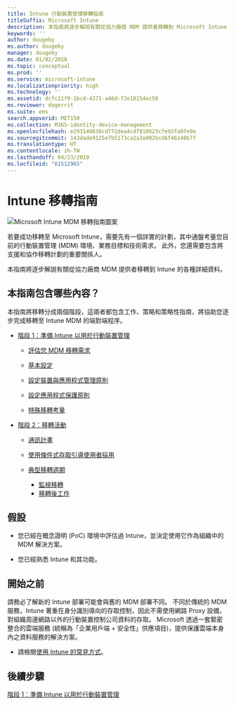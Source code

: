 ```yaml
---
title: Intune 行動裝置管理移轉指南
titleSuffix: Microsoft Intune
description: 本指南將逐步解說有關從協力廠商 MDM 提供者移轉到 Microsoft Intune 的各種詳細資料。
keywords: ''
author: dougeby
ms.author: dougeby
manager: dougeby
ms.date: 01/02/2018
ms.topic: conceptual
ms.prod: ''
ms.service: microsoft-intune
ms.localizationpriority: high
ms.technology: ''
ms.assetid: dcfc21f9-1bcd-4371-a46d-f2e18154ec50
ms.reviewer: dagerrit
ms.suite: ems
search.appverid: MET150
ms.collection: M365-identity-device-management
ms.openlocfilehash: e293140838cd772dea4cdf810623cfe92fa0fe9e
ms.sourcegitcommit: 143dade9125e7b5173ca2a3a902bcd6f4b14067f
ms.translationtype: HT
ms.contentlocale: zh-TW
ms.lasthandoff: 04/23/2019
ms.locfileid: "61512965"
---
```

# <a name="intune-migration-guide"></a>Intune 移轉指南

![Microsoft Intune MDM 移轉指南圖案](./media/MDM-migration-guide-art.PNG)

若要成功移轉至 Microsoft Intune，需要先有一個詳實的計劃，其中通盤考量您目前的行動裝置管理 (MDM) 環境、業務目標和技術需求。 此外，您還需要包含將支援和協作移轉計劃的重要關係人。

本指南將逐步解說有關從協力廠商 MDM 提供者移轉到 Intune 的各種詳細資料。

## <a name="whats-included-in-this-guide"></a>本指南包含哪些內容？

本指南將移轉分成兩個階段，這兩者都包含工作、策略和策略性指南，將協助您逐步完成移轉至 Intune MDM 的端對端程序。

-   [階段 1：準備 Intune 以用於行動裝置管理](migration-guide-prepare.md)

    -   [評估您 MDM 移轉需求](migration-guide-prepare.md#assess-mdm-requirements)

    -   [基本設定](migration-guide-setup.md)

    -   [設定裝置與應用程式管理原則](migration-guide-configure-policies.md)

    -   [設定應用程式保護原則](migration-guide-app-protection-policies.md)

    -   [特殊移轉考量](migration-guide-considerations.md)

-   [階段 2：移轉活動](migration-guide-campaign.md)

    -   [通訊計畫](migration-guide-communication-plan.md)

    -   [使用條件式存取引導使用者採用](migration-guide-drive-adoption.md)

    -   [典型移轉週期](migration-guide-cycle.md)
        -   [監視移轉](migration-guide-cycle.md#monitoring-migration)
        -   [移轉後工作](migration-guide-cycle.md#post-migration)

## <a name="assumptions"></a>假設

-   您已經在概念證明 (PoC) 環境中評估過 Intune，並決定使用它作為組織中的 MDM 解決方案。

-   您已經熟悉 Intune 和其功能。

## <a name="before-you-begin"></a>開始之前

請務必了解新的 Intune 部署可能會與舊的 MDM 部署不同。 不同於傳統的 MDM 服務，Intune 著重在身分識別導向的存取控制，因此不需使用網路 Proxy 設備，對組織周邊網路以外的行動裝置控制公司資料的存取。 Microsoft 透過一套緊密整合的雲端服務 (統稱為「企業用戶端 + 安全性」供應項目)，提供保護雲端本身內之資料服務的解決方案。

-   請檢閱[使用 Intune 的常見方式](common-scenarios.md)。

## <a name="next-steps"></a>後續步驟

[階段 1：準備 Intune 以用於行動裝置管理](migration-guide-prepare.md)
